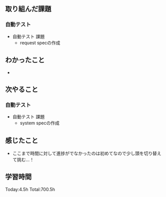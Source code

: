 ## 取り組んだ課題
### 自動テスト
- 自動テスト 課題
  - request specの作成
## わかったこと
- 
## 次やること
### 自動テスト
- 自動テスト 課題
  - system specの作成
## 感じたこと
- ここまで時間に対して進捗がでなかったのは初めてなので少し頭を切り替えて挑む...！
## 学習時間
Today:4.5h Total:700.5h